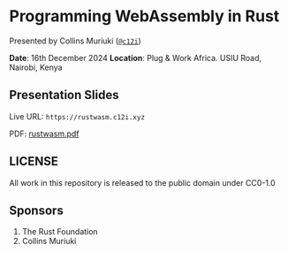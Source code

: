 # Programming WebAssembly in Rust

Presented by Collins Muriuki ([`@c12i`](https://github.com/c12i))

**Date**: 16th December 2024
**Location**: Plug & Work Africa. USIU Road, Nairobi, Kenya

## Presentation Slides

Live URL: `https://rustwasm.c12i.xyz`

PDF: [rustwasm.pdf](./rustwasm.pdf)

## LICENSE

All work in this repository is released to the public domain under CC0-1.0

## Sponsors

1. The Rust Foundation
2. Collins Muriuki
